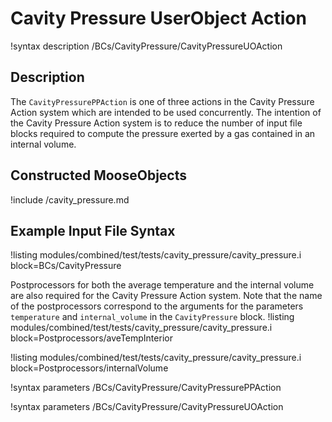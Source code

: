 # Cavity Pressure UserObject Action

!syntax description /BCs/CavityPressure/CavityPressureUOAction

## Description

The `CavityPressurePPAction` is one of three actions in the Cavity Pressure Action system which are intended to be used concurrently.
The intention of the Cavity Pressure Action system is to reduce the number of input file blocks required to compute the pressure exerted by a gas contained in an internal volume.

## Constructed MooseObjects

!include /cavity_pressure.md

## Example Input File Syntax

!listing modules/combined/test/tests/cavity_pressure/cavity_pressure.i block=BCs/CavityPressure

Postprocessors for both the average temperature and the internal volume are also required for the Cavity Pressure Action system. Note that the name of the postprocessors correspond to the arguments for the parameters `temperature` and `internal_volume` in the `CavityPressure` block.
!listing modules/combined/test/tests/cavity_pressure/cavity_pressure.i block=Postprocessors/aveTempInterior

!listing modules/combined/test/tests/cavity_pressure/cavity_pressure.i block=Postprocessors/internalVolume

!syntax parameters /BCs/CavityPressure/CavityPressurePPAction

!syntax parameters /BCs/CavityPressure/CavityPressureUOAction
